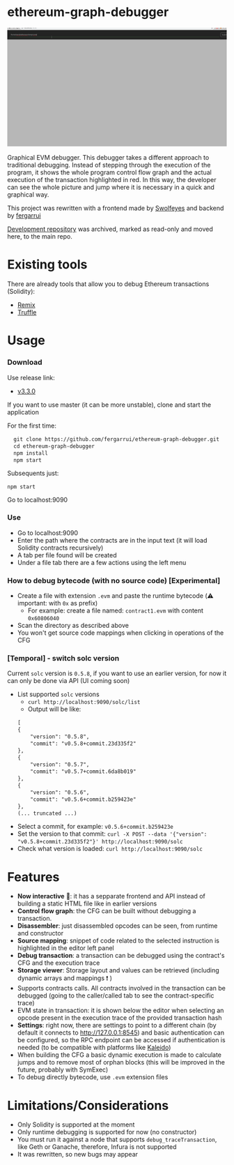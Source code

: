 # ethereum-graph-debugger

![EGD Demo GIF](./egd_demo_gif.gif)

Graphical EVM debugger. This debugger takes a different approach to traditional debugging. Instead of stepping through the execution of the program, it shows the whole program control flow graph and the actual execution of the transaction highlighted in red. In this way, the developer can see the whole picture and jump where it is necessary in a quick and graphical way.

This project was rewritten with a frontend made by [Swolfeyes](https://github.com/Swolfeyes) and backend by [fergarrui](https://github.com/fergarrui)

[Development repository](https://github.com/fergarrui/ethereum-graph-debugger-ts) was archived, marked as read-only and moved here, to the main repo.

# Existing tools
There are already tools that allow you to debug Ethereum transactions (Solidity):

* [Remix](https://remix.ethereum.org)
* [Truffle](http://truffleframework.com)

# Usage

### Download

Use release link:

  * [v3.3.0](https://github.com/fergarrui/ethereum-graph-debugger/releases/tag/v3.3.0)

If you want to use master (it can be more unstable), clone and start the application

For the first time:
```
  git clone https://github.com/fergarrui/ethereum-graph-debugger.git
  cd ethereum-graph-debugger
  npm install
  npm start
```
Subsequents just:

```
npm start
```

Go to localhost:9090

### Use

  * Go to localhost:9090
  * Enter the path where the contracts are in the input text (it will load Solidity contracts recursively)
  * A tab per file found will be created
  * Under a file tab there are a few actions using the left menu

### How to debug bytecode (with no source code) [Experimental]

  * Create a file with extension `.evm` and paste the runtime bytecode (:warning: important: with `0x` as prefix)
    * For example: create a file named: `contract1.evm` with content `0x60806040`
  * Scan the directory as described above
  * You won't get source code mappings when clicking in operations of the CFG

### [Temporal] - switch solc version

Current `solc` version is `0.5.8`, if you want to use an earlier version, for now it can only be done via API (UI coming soon)

  * List supported `solc` versions
    * `curl http://localhost:9090/solc/list`
    * Output will be like: 
    ```
    [
    {
        "version": "0.5.8",
        "commit": "v0.5.8+commit.23d335f2"
    },
    {
        "version": "0.5.7",
        "commit": "v0.5.7+commit.6da8b019"
    },
    {
        "version": "0.5.6",
        "commit": "v0.5.6+commit.b259423e"
    },
    (... truncated ...)
    ```
  * Select a commit, for example: `v0.5.6+commit.b259423e`
  * Set the version to that commit: `curl -X POST --data '{"version": "v0.5.8+commit.23d335f2"}' http://localhost:9090/solc`
  * Check what version is loaded: `curl http://localhost:9090/solc`

# Features

  * **Now interactive** :star2:: it has a sepparate frontend and API instead of building a static HTML file like in earlier versions
  * **Control flow graph**: the CFG can be built without debugging a transaction.
  * **Disassembler**: just disassembled opcodes can be seen, from runtime and constructor
  * **Source mapping**: snippet of code related to the selected instruction is highlighted in the editor left panel
  * **Debug transaction**: a transaction can be debugged using the contract's CFG and the execution trace
  * **Storage viewer**: Storage layout and values can be retrieved (including dynamic arrays and mappings :exclamation: )
  * Supports contracts calls. All contracts involved in the transaction can be debugged (going to the caller/called tab to see the contract-specific trace)
  * EVM state in transaction: it is shown below the editor when selecting an opcode present in the execution trace of the provided transaction hash
  * **Settings**: right now, there are settings to point to a different chain (by default it connects to http://127.0.0.1:8545) and basic authentication can be configured, so the RPC endpoint can be accessed if authentication is needed (to be compatible with platforms like [Kaleido](http://kaleido.io))
  * When building the CFG a basic dynamic execution is made to calculate jumps and to remove most of orphan blocks (this will be improved in the future, probably with SymExec)
  * To debug directly bytecode, use `.evm` extension files

# Limitations/Considerations

  * Only Solidity is supported at the moment
  * Only runtime debugging is supported for now (no constructor)
  * You must run it against a node that supports `debug_traceTransaction`, like Geth or Ganache, therefore, Infura is not supported
  * It was rewritten, so new bugs may appear
